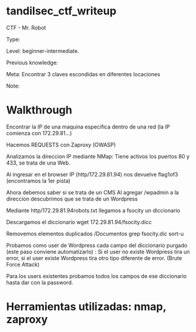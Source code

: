 # tandilsec_ctf_writeup

CTF - Mr. Robot

Type:

Level: beginner-intermediate.

Previous knowledge:

Meta: Encontrar 3 claves escondidas en diferentes locaciones

Note:

# Walkthrough

Encontrar la IP de una maquina especifica dentro de una red (la IP comienza con 172.29.81...)

Hacemos REQUESTS con Zaproxy (OWASP)

Analizamos la direccion IP mediante NMap: Tiene activos los puertos 80 y 433, se trata de una Web. 

Al ingresar en el browser IP (http/172.29.81.94) nos devuelve flag1of3 (encontramos la 1er pista)

Ahora debemos saber si se trata de un CMS
Al agregar /wpadmin a la direccion descubrimos que se trata de un Wordpress

Mediante http/172.29.81.94robots.txt llegamos a fsocity un diccionario

Descargamos el diccionario
wget 172.29.81.94/fsocity.dicc

Removemos elementos duplicados
/Documentos grep fsocity.dic sort-u

Probamos como user de Wordpress cada campo del diccionario purgado (este paso conviene automatizarlo) : Si el user no existe 
Wordpress tira un error, si el user existe Wordpress tira otro tipo diferente de error. (Brute Force Attack)

Para los users existentes probamos todos los campos de ese diccionario hasta dar con la password.

# Herramientas utilizadas: nmap, zaproxy
